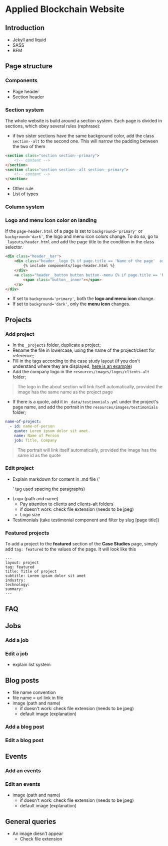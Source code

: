 # Applied Blockchain Website



## Introduction
* Jekyll and liquid
* SASS
* BEM



## Page structure

### Components
* Page header
* Section header

### Section system
The whole website is build around a section system. Each page is divided in sections, which obey several rules (rephrase):
* if two sister sections have the same background color, add the class `section--alt` to the second one. This will narrow the padding between the two of them
```html
<section class="section section--primary">
    <!-- content -->
</section>
<section class="section section--alt section--primary">
    <!-- content -->
</section>
```
* Other rule
* List of types

### Column system

### Logo and menu icon color on landing
If the `page-header.html` of a page is set to `background='primary'` or `background='dark'`, the logo and menu icon colors change.
To do so, go to `_layouts/header.html` and add the page title to the condition in the class selector.
```html
<div class="header__bar">
    <div class="header__logo {% if page.title == 'Name of the page'  or page.title == 'Name of other page' %}alt{% endif %}">
        {% include components/logo-header.html %}
    </div>
    <a class="header__button button button--menu {% if page.title == 'Name of the page'  or page.title == 'Name of other page' %}alt{% endif %}">
        <span class="button__inner"></span>
    </a>
</div>
```
* If set to `background='primary'`, both the **logo and menu icon** change.
* If set to `background='dark'`, only the **menu icon** changes.



## Projects

### Add project
* In the `_projects` folder, duplicate a project;
* Rename the file in lowercase, using the name of the project/client for reference;
* Fill in the tags according to the case study layout (if you don't understand where they are displayed, [here is an example](http://next.appliedblockchain.com/project/cygnetise/))
* Add the company logo in the `resources/images/logos/clients-alt` folder;
> The logo in the about section will link itself automatically, provided the image has the same name as the project page
* If there is a quote, add it in `_data/testimonials.yml` under the project's page name, and add the portrait in the `resources/images/testimonials` folder;
```yml
name-of-project:
  - id: name-of-person
    quote: Lorem ipsum dolor sit amet.
    name: Name of Person
    job: Title, Company  
```
> The portrait will link itself automatically, provided the image has the same id as the quote

### Edit project
* Explain markdown for content in .md file ('<p>' tag used spacing the paragraphs)
* Logo (path and name)
    * Pay attention to clients and clients-alt folders
    * if doesn't work: check file extension (needs to be jpeg)
    * Logo size 
* Testimonials (take testimonial component and filter by slug [page title])

### Featured projects
To add a project to the **featured** section of the **Case Studies** page, simply add `tag: featured` to the values of the page. It will look like this
```
---
layout: project
tag: featured
title: Title of project
subtitle: Lorem ipsum dolor sit amet 
industry: 
technology: 
summary: 
---
```



## FAQ

## Jobs
### Add a job
### Edit a job
* explain list system

## Blog posts
* file name convention
* file name = url link in file
* image (path and name)
    * if doesn't work: check file extension (needs to be jpeg)
    * default image (explanation)
### Add a blog post
### Edit a blog post



## Events
### Add an events
### Edit an events
* image (path and name)
    * if doesn't work: check file extension (needs to be jpeg)
    * default image (explanation)



## General queries
* An image diesn't appear
    * Check file extension
